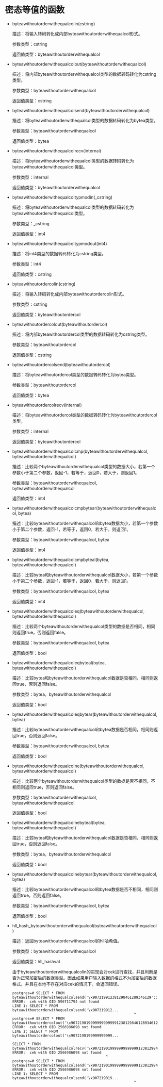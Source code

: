# 密态等值的函数<a name="ZH-CN_TOPIC_0299864759"></a>

-   byteawithoutorderwithequalcolin\(cstring\)

    描述：将输入转码转化成内部byteawithoutorderwithequalcol形式。

    参数类型：cstring

    返回值类型：byteawithoutorderwithequalcol


-   byteawithoutorderwithequalcolout\(byteawithoutorderwithequalcol\)

    描述：将内部byteawithoutorderwithequalcol类型的数据转码转化为cstring类型。

    参数类型：byteawithoutorderwithequalcol

    返回值类型：cstring


-   byteawithoutorderwithequalcolsend\(byteawithoutorderwithequalcol\)

    描述：将byteawithoutorderwithequalcol类型的数据转码转化为bytea类型。

    参数类型：byteawithoutorderwithequalcol

    返回值类型：bytea

-   byteawithoutorderwithequalcolrecv\(internal\)

    描述：将byteawithoutorderwithequalcol类型的数据转码转化为byteawithoutorderwithequalcol类型。

    参数类型：internal

    返回值类型：byteawithoutorderwithequalcol

-   byteawithoutorderwithequalcoltypmodin\(\_cstring\)

    描述：将byteawithoutorderwithequalcol类型的数据转码转化为byteawithoutorderwithequalcol类型。

    参数类型：\_cstring

    返回值类型：int4

-   byteawithoutorderwithequalcoltypmodout\(int4\)

    描述：将int4类型的数据转码转化为cstring类型。

    参数类型：int4

    返回值类型：cstring

-   byteawithoutordercolin\(cstring\)

    描述：将输入转码转化成内部byteawithoutordercolin形式。

    参数类型：cstring

    返回值类型：byteawithoutordercol

-   byteawithoutordercolout\(byteawithoutordercol\)

    描述：将内部byteawithoutordercol类型的数据转码转化为cstring类型。

    参数类型：byteawithoutordercol

    返回值类型：cstring

-   byteawithoutordercolsend\(byteawithoutordercol\)

    描述：将byteawithoutordercol类型的数据转码转化为bytea类型。

    参数类型：byteawithoutordercol

    返回值类型：bytea

-   byteawithoutordercolrecv\(internal\)

    描述：将byteawithoutordercol类型的数据转码转化为byteawithoutordercol类型。

    参数类型：internal

    返回值类型：byteawithoutordercol

-   byteawithoutorderwithequalcolcmp\(byteawithoutorderwithequalcol, byteawithoutorderwithequalcol\)

    描述：比较两个byteawithoutorderwithequalcol类型的数据大小，若第一个参数小于第二个参数，返回-1，若等于，返回0，若大于，则返回1。

    参数类型：byteawithoutorderwithequalcol, byteawithoutorderwithequalcol

    返回值类型：int4

-   byteawithoutorderwithequalcolcmpbytear\(byteawithoutorderwithequalcol, bytea\)

    描述：比较byteawithoutorderwithequalcol和bytea数据大小，若第一个参数小于第二个参数，返回-1，若等于，返回0，若大于，则返回1。

    参数类型：byteawithoutorderwithequalcol, bytea

    返回值类型：int4

-   byteawithoutorderwithequalcolcmpbyteal\(bytea, byteawithoutorderwithequalcol\)

    描述：比较bytea和byteawithoutorderwithequalcol数据大小，若第一个参数小于第二个参数，返回-1，若等于，返回0，若大于，则返回1。

    参数类型：byteawithoutorderwithequalcol, bytea

    返回值类型：int4

-   byteawithoutorderwithequalcoleq\(byteawithoutorderwithequalcol, byteawithoutorderwithequalcol\)

    描述：比较两个byteawithoutorderwithequalcol类型的数据是否相同，相同则返回true，否则返回false。

    参数类型：byteawithoutorderwithequalcol, bytea

    返回值类型：bool

-   byteawithoutorderwithequalcoleqbyteal\(bytea, byteawithoutorderwithequalcol\)

    描述：比较bytea和byteawithoutorderwithequalcol数据是否相同，相同则返回true，否则返回false。

    参数类型：bytea，byteawithoutorderwithequalcol

    返回值类型：bool

-   byteawithoutorderwithequalcoleqbytear\(byteawithoutorderwithequalcol, bytea\)

    描述：比较byteawithoutorderwithequalcol和bytea数据是否相同，相同则返回true，否则返回false。

    参数类型：byteawithoutorderwithequalcol, bytea

    返回值类型：bool

-   byteawithoutorderwithequalcolne\(byteawithoutorderwithequalcol, byteawithoutorderwithequalcol\)

    描述：比较两个byteawithoutorderwithequalcol类型的数据是否不相同，不相同则返回true，否则返回false。

    参数类型：byteawithoutorderwithequalcol, byteawithoutorderwithequalcol

    返回值类型：bool

-   byteawithoutorderwithequalcolnebyteal\(bytea, byteawithoutorderwithequalcol\)

    描述：比较bytea和byteawithoutorderwithequalcol数据是否相同，相同则返回true，否则返回false。

    参数类型：bytea，byteawithoutorderwithequalcol

    返回值类型：bool

-   byteawithoutorderwithequalcolnebytear\(byteawithoutorderwithequalcol, bytea\)

    描述：比较byteawithoutorderwithequalcol和bytea数据是否不相同，相同则返回true，否则返回false。

    参数类型：byteawithoutorderwithequalcol, bytea

    返回值类型：bool

-   hll\_hash\_byteawithoutorderwithequalcol\(byteawithoutorderwithequalcol\)

    描述：返回byteawithoutorderwithequalcol的hll哈希值。

    参数类型：byteawithoutorderwithequalcol

    返回值类型：hll\_hashval

    由于byteawithoutorderwithequalcolin的实现会对cek进行查找，并且判断是否为正常加密后的数据类型。因此如果用户输入数据的格式不为加密后的数据格式，并且在本地不存在对应cek的情况下，会返回错误。

    ```
    postgres=# SELECT * FROM byteawithoutorderwithequalcolsend('\x907219912381298461289346129'::byteawithoutorderwithequalcol);
    ERROR:  cek with OID 596711794 not found
    LINE 1: SELECT * FROM byteawithoutorderwithequalcolsend('\x907219912...
                                                            ^
    postgres=# SELECT * FROM byteawithoutordercolout('\x90721901999999999999912381298461289346129');
    ERROR:  cek with OID 2566986098 not found
    LINE 1: SELECT * FROM byteawithoutordercolout('\x9072190199999999999...
       
    SELECT * FROM byteawithoutorderwithequalcolrecv('\x90721901999999999999912381298461289346129'::byteawithoutorderwithequalcol);
    ERROR:  cek with OID 2566986098 not found
                                               ^
    postgres=# SELECT * FROM byteawithoutorderwithequalcolsend('\x90721901999999999999912381298461289346129'::byteawithoutorderwithequalcol);
    ERROR:  cek with OID 2566986098 not found
    LINE 1: SELECT * FROM byteawithoutorderwithequalcolsend('\x907219019...
                                                            ^
    ```


